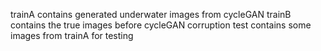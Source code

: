 trainA contains generated underwater images from cycleGAN
trainB contains the true images before cycleGAN corruption
test contains some images from trainA for testing 

